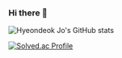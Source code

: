 ### Hi there 👋

<!--
**gusejr4547/gusejr4547** is a ✨ _special_ ✨ repository because its `README.md` (this file) appears on your GitHub profile.

Here are some ideas to get you started:

- 🔭 I’m currently working on ...
- 🌱 I’m currently learning ...
- 👯 I’m looking to collaborate on ...
- 🤔 I’m looking for help with ...
- 💬 Ask me about ...
- 📫 How to reach me: ...
- 😄 Pronouns: ...
- ⚡ Fun fact: ...
-->

![Hyeondeok Jo's GitHub stats](https://github-readme-stats.vercel.app/api?username=gusejr4547&show_icons=true&theme=radical&count_private=true)

[![Solved.ac Profile](http://mazassumnida.wtf/api/generate_badge?boj=guejr4547)](https://solved.ac/profile/guejr4547)
